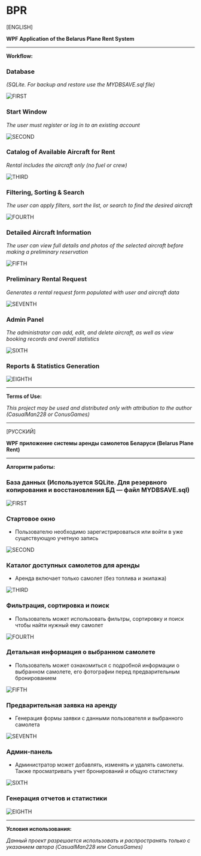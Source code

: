 # BPR
[ENGLISH]

**WPF Application of the Belarus Plane Rent System**

---

**Workflow:**

### Database
*(SQLite. For backup and restore use the MYDBSAVE.sql file)*

![FIRST](FIRST.png)

### Start Window
*The user must register or log in to an existing account*

![SECOND](SECOND.png)

### Catalog of Available Aircraft for Rent
*Rental includes the aircraft only (no fuel or crew)*

![THIRD](THIRD.png)

### Filtering, Sorting & Search
*The user can apply filters, sort the list, or search to find the desired aircraft*

![FOURTH](FOURTH.png)

### Detailed Aircraft Information
*The user can view full details and photos of the selected aircraft before making a preliminary reservation*

![FIFTH](FIFTH.png)

### Preliminary Rental Request
*Generates a rental request form populated with user and aircraft data*

![SEVENTH](SEVENTH.png)

### Admin Panel
*The administrator can add, edit, and delete aircraft, as well as view booking records and overall statistics*

![SIXTH](SIXTH.png)

### Reports & Statistics Generation

![EIGHTH](EIGHTH.png)

---

**Terms of Use:**

*This project may be used and distributed only with attribution to the author (CasualMan228 or ConusGames)*

---

[РУССКИЙ]

**WPF приложение системы аренды самолетов Беларуси (Belarus Plane Rent)**

---

**Алгоритм работы:**
### База данных (Используется SQLite. Для резервного копирования и восстановления БД — файл MYDBSAVE.sql)

![FIRST](FIRST.png)

### Стартовое окно
* Пользователю необходимо зарегистрироваться или войти в уже существующую учетную запись

![SECOND](SECOND.png)

### Каталог доступных самолетов для аренды
* Аренда включает только самолет (без топлива и экипажа)

![THIRD](THIRD.png)

### Фильтрация, сортировка и поиск
* Пользователь может использовать фильтры, сортировку и поиск чтобы найти нужный ему самолет

![FOURTH](FOURTH.png)

### Детальная информация о выбранном самолете
* Пользователь может ознакомиться с подробной информации о выбранном самолете, его фотографии перед предварительным бронированием

![FIFTH](FIFTH.png)

### Предварительная заявка на аренду
* Генерация формы заявки с данными пользователя и выбранного самолета

![SEVENTH](SEVENTH.png)

### Админ-панель
* Администратор может добавлять, изменять и удалять самолеты. Также просматривать учет бронирований и общую статистику

![SIXTH](SIXTH.png)

### Генерация отчетов и статистики

![EIGHTH](EIGHTH.png)

---

**Условия использования:**

*Данный проект разрешается использовать и распространять только с указанием автора (CasualMan228 или ConusGames)*

